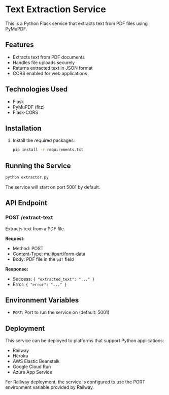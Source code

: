 # Text Extraction Service

This is a Python Flask service that extracts text from PDF files using PyMuPDF.

## Features

- Extracts text from PDF documents
- Handles file uploads securely
- Returns extracted text in JSON format
- CORS enabled for web applications

## Technologies Used

- Flask
- PyMuPDF (fitz)
- Flask-CORS

## Installation

1. Install the required packages:
   ```bash
   pip install -r requirements.txt
   ```

## Running the Service

```bash
python extractor.py
```

The service will start on port 5001 by default.

## API Endpoint

### POST /extract-text

Extracts text from a PDF file.

**Request:**

- Method: POST
- Content-Type: multipart/form-data
- Body: PDF file in the `pdf` field

**Response:**

- Success: `{ "extracted_text": "..." }`
- Error: `{ "error": "..." }`

## Environment Variables

- `PORT`: Port to run the service on (default: 5001)

## Deployment

This service can be deployed to platforms that support Python applications:

- Railway
- Heroku
- AWS Elastic Beanstalk
- Google Cloud Run
- Azure App Service

For Railway deployment, the service is configured to use the PORT environment variable provided by Railway.
